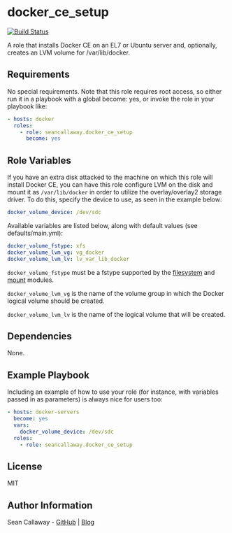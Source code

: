 docker_ce_setup
===============

[![Build Status](https://travis-ci.org/seancallaway/docker-ce-setup.svg?branch=master)](https://travis-ci.org/seancallaway/docker-ce-setup)

A role that installs Docker CE on an EL7 or Ubuntu server and, optionally, creates an LVM volume for /var/lib/docker.

Requirements
------------

No special requirements. Note that this role requires root access, so either run it in a playbook with a global become: yes, or invoke the role in your playbook like:

```yaml
- hosts: docker
  roles:
    - role: seancallaway.docker_ce_setup
      become: yes
```

Role Variables
--------------

If you have an extra disk attacked to the machine on which this role will install Docker CE, you can have this
role configure LVM on the disk and mount it as `/var/lib/docker` in order to utilize the overlay/overlay2 storage
driver. To do this, specify the device to use, as seen in the example below:

```yaml
docker_volume_device: /dev/sdc
```

Available variables are listed below, along with default values (see defaults/main.yml):

```yaml
docker_volume_fstype: xfs
docker_volume_lvm_vg: vg_docker
docker_volume_lvm_lv: lv_var_lib_docker
```

`docker_volume_fstype` must be a fstype supported by the
[filesystem](https://docs.ansible.com/ansible/latest/modules/filesystem_module.html) and
[mount](https://docs.ansible.com/ansible/latest/modules/mount_module.html) modules.

`docker_volume_lvm_vg` is the name of the volume group in which the Docker logical volume should be created.

`docker_volume_lvm_lv` is the name of the logical volume that will be created.

Dependencies
------------

None.

Example Playbook
----------------

Including an example of how to use your role (for instance, with variables passed in as parameters) is always nice for users too:

```yaml
- hosts: docker-servers
  become: yes
  vars:
    docker_volume_device: /dev/sdc
  roles:
    - role: seancallaway.docker_ce_setup
```

License
-------

MIT

Author Information
------------------

Sean Callaway - [GitHub](https://github.com/seancallaway) | [Blog](https://callaway.dev)
